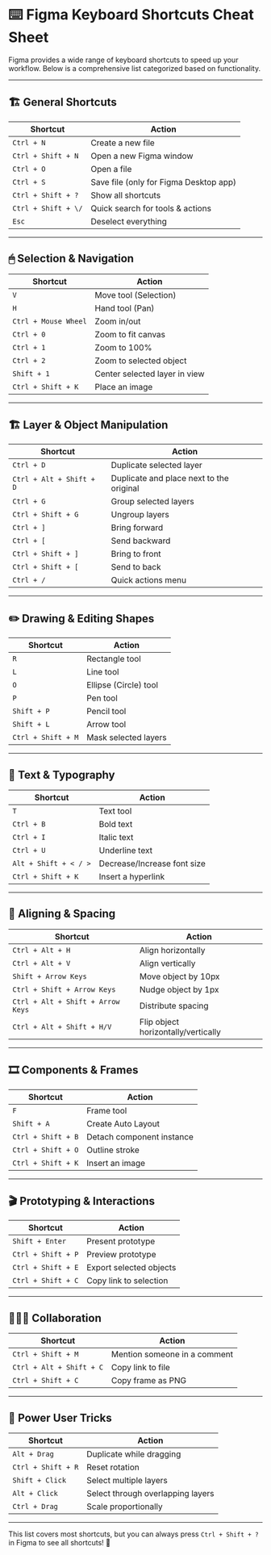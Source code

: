 # ⌨️ Figma Keyboard Shortcuts Cheat Sheet

Figma provides a wide range of keyboard shortcuts to speed up your workflow. Below is a comprehensive list categorized based on functionality.

---
## 🏗 General Shortcuts
| Shortcut | Action |
|----------|--------|
| `Ctrl + N` | Create a new file |
| `Ctrl + Shift + N` | Open a new Figma window |
| `Ctrl + O` | Open a file |
| `Ctrl + S` | Save file (only for Figma Desktop app) |
| `Ctrl + Shift + ?` | Show all shortcuts |
| `Ctrl + Shift + \/` | Quick search for tools & actions |
| `Esc` | Deselect everything |

---
## 🖱 Selection & Navigation
| Shortcut | Action |
|----------|--------|
| `V` | Move tool (Selection) |
| `H` | Hand tool (Pan) |
| `Ctrl + Mouse Wheel` | Zoom in/out |
| `Ctrl + 0` | Zoom to fit canvas |
| `Ctrl + 1` | Zoom to 100% |
| `Ctrl + 2` | Zoom to selected object |
| `Shift + 1` | Center selected layer in view |
| `Ctrl + Shift + K` | Place an image |

---
## 🏗 Layer & Object Manipulation
| Shortcut | Action |
|----------|--------|
| `Ctrl + D` | Duplicate selected layer |
| `Ctrl + Alt + Shift + D` | Duplicate and place next to the original |
| `Ctrl + G` | Group selected layers |
| `Ctrl + Shift + G` | Ungroup layers |
| `Ctrl + ]` | Bring forward |
| `Ctrl + [` | Send backward |
| `Ctrl + Shift + ]` | Bring to front |
| `Ctrl + Shift + [` | Send to back |
| `Ctrl + /` | Quick actions menu |

---
## ✏️ Drawing & Editing Shapes
| Shortcut | Action |
|----------|--------|
| `R` | Rectangle tool |
| `L` | Line tool |
| `O` | Ellipse (Circle) tool |
| `P` | Pen tool |
| `Shift + P` | Pencil tool |
| `Shift + L` | Arrow tool |
| `Ctrl + Shift + M` | Mask selected layers |

---
## 🔡 Text & Typography
| Shortcut | Action |
|----------|--------|
| `T` | Text tool |
| `Ctrl + B` | Bold text |
| `Ctrl + I` | Italic text |
| `Ctrl + U` | Underline text |
| `Alt + Shift + < / >` | Decrease/Increase font size |
| `Ctrl + Shift + K` | Insert a hyperlink |

---
## 📐 Aligning & Spacing
| Shortcut | Action |
|----------|--------|
| `Ctrl + Alt + H` | Align horizontally |
| `Ctrl + Alt + V` | Align vertically |
| `Shift + Arrow Keys` | Move object by 10px |
| `Ctrl + Shift + Arrow Keys` | Nudge object by 1px |
| `Ctrl + Alt + Shift + Arrow Keys` | Distribute spacing |
| `Ctrl + Alt + Shift + H/V` | Flip object horizontally/vertically |

---
## 🎞 Components & Frames
| Shortcut | Action |
|----------|--------|
| `F` | Frame tool |
| `Shift + A` | Create Auto Layout |
| `Ctrl + Shift + B` | Detach component instance |
| `Ctrl + Shift + O` | Outline stroke |
| `Ctrl + Shift + K` | Insert an image |

---
## 🎬 Prototyping & Interactions
| Shortcut | Action |
|----------|--------|
| `Shift + Enter` | Present prototype |
| `Ctrl + Shift + P` | Preview prototype |
| `Ctrl + Shift + E` | Export selected objects |
| `Ctrl + Shift + C` | Copy link to selection |

---
## 🧑‍🤝‍🧑 Collaboration
| Shortcut | Action |
|----------|--------|
| `Ctrl + Shift + M` | Mention someone in a comment |
| `Ctrl + Alt + Shift + C` | Copy link to file |
| `Ctrl + Shift + C` | Copy frame as PNG |

---
## 🚀 Power User Tricks
| Shortcut | Action |
|----------|--------|
| `Alt + Drag` | Duplicate while dragging |
| `Ctrl + Shift + R` | Reset rotation |
| `Shift + Click` | Select multiple layers |
| `Alt + Click` | Select through overlapping layers |
| `Ctrl + Drag` | Scale proportionally |

---
This list covers most shortcuts, but you can always press `Ctrl + Shift + ?` in Figma to see all shortcuts! 🚀

